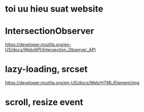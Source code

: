 # toi uu hieu suat website

# IntersectionObserver
https://developer.mozilla.org/en-US/docs/Web/API/Intersection_Observer_API

# lazy-loading, srcset
https://developer.mozilla.org/en-US/docs/Web/HTML/Element/img

# scroll, resize event